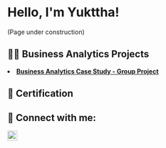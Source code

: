 <!DOCTYPE html>
<html lang="en">
  <head>
      <meta name="google-site-verification" content="DvWw9i2KXk781rQ6MUAHCqICL7C7vi09zQaYT1Xgof8" />
  <body>
    <h1>Hello, I'm Yukttha! </h1>
    (Page under construction)


  <h2>👩‍💻 Business Analytics Projects</h2>
    <b>
    <li> <a href="https://github.com/Yukttha/CaseStudyProject"> Business Analytics Case Study - Group Project </a> </li>

  <h2>📄 Certification</h2>

  <h2>🤳 Connect with me:</h2>

  [<img align="left" alt="JoshMadakor | LinkedIn" width="22px" src="https://cdn.jsdelivr.net/npm/simple-icons@v3/icons/linkedin.svg" />][linkedin]

  [linkedin]: https://linkedin.com/in/yuktthasiva



</head>

  </body>
</html>

<!--
**Yukttha/Yukttha** is a ✨ _special_ ✨ repository because its `README.md` (this file) appears on your GitHub profile.

Here are some ideas to get you started:

- 🔭 I’m currently working on ...
- 🌱 I’m currently learning ...
- 👯 I’m looking to collaborate on ...
- 🤔 I’m looking for help with ...
- 💬 Ask me about ...
- 📫 How to reach me: ...
- 😄 Pronouns: ...
- ⚡ Fun fact: ...
-->
